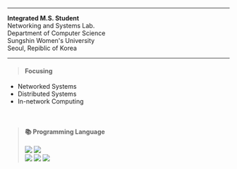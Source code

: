 <!--
**TwoMal2/TwoMal2** is a ✨ _special_ ✨ repository because its `README.md` (this file) appears on your GitHub profile.

Here are some ideas to get you started:

- 🔭 I’m currently working on ...
- 🌱 I’m currently learning ...
- 👯 I’m looking to collaborate on ...
- 🤔 I’m looking for help with ...
- 💬 Ask me about ...
- 📫 How to reach me: ...
- 😄 Pronouns: ...
- ⚡ Fun fact: ...
-->
---
**Integrated M.S. Student**</br>
Networking and Systems Lab.</br>
Department of Computer Science</br>
Sungshin Women's University </br>
Seoul, Repiblic of Korea</br> 

---
> #### Focusing  
- Networked Systems</br>
- Distributed Systems</br>
- In-network Computing</br>
</br>

> #### 📚 Programming Language  
> <img src="https://img.shields.io/badge/C-A8B9CC?style=flat-square&logo=C&logoColor=black"/> 
> <img src="https://img.shields.io/badge/C++-00599C?style=flat-square&logo=C++&logoColor=white"/> </br>
> <img src="https://img.shields.io/badge/Java-007396?style=flat-square&logo=Java&logoColor=white"/>
> <img src="https://img.shields.io/badge/Python-3776AB?style=flat-square&logo=Python&logoColor=white"/>
> <img src="https://img.shields.io/badge/C Sharp-239120?style=flat-square&logo=C Sharp&logoColor=white"/> 
   
</br>

